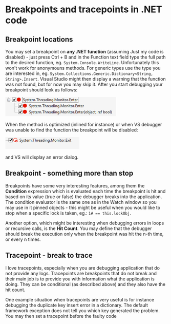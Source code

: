 
Breakpoints and tracepoints in .NET code
========================================

Breakpoint locations
--------------------

You may set a breakpoint on **any .NET function** (assuming Just my code is disabled) - just press Ctrl + B and in the Function text field type the full path to the desired function, eg. `System.Console.WriteLine`. Unfortunately this won't work for anonymouns methods. For generic types use the type you are interested in, eg. `System.Collections.Generic.Dictionary<String, String>.Insert`. Visual Studio might then display a warning that the function was not found, but for now you may skip it. After you start debugging your breakpoint should look as follows:

![valid-break](vs-breakpoints-validbreakpoint.PNG)

When the method is optimized (inlined for instance) or when VS debugger was unable to find the function the breakpoint will be disabled:

![invalid-break](vs-breakpoints-invalidbreakpoint.PNG)

and VS will display an error dialog.

Breakpoint - something more than stop
--------------------------------------

Breakpoints have some very interesting features, among them the **Condition** expression which is evaluated each time the breakpoint is hit and based on its value (true or false) the debugger breaks into the application. The condition evaluator is the same one as in the Watch window so you may use in it pinned objects - this might be useful when you would like to stop when a specific lock is taken, eg.: `1# == this.lockObj`.

Another option, which might be interesting when debugging errors in loops or recursive calls, is the **Hit Count**. You may define that the debugger should break the execution only when the breakpoint was hit the n-th time, or every n times.

Tracepoint - break to trace
---------------------------

I love tracepoints, especially when you are debugging application that do not provide any logs. Tracepoints are breakpoints that do not break and their main job is to provide you with information what the application is doing. They can be conditional (as described above) and they also have the hit count.

One example situation when tracepoints are very useful is for instance debugging the duplicate key insert error in a dictionary. The default framework exception does not tell you which key generated the problem. You may then set a tracepoint before the faulty code

